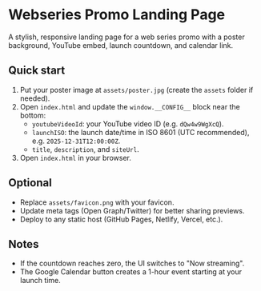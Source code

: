 # Webseries Promo Landing Page

A stylish, responsive landing page for a web series promo with a poster background, YouTube embed, launch countdown, and calendar link.

## Quick start
1. Put your poster image at `assets/poster.jpg` (create the `assets` folder if needed).
2. Open `index.html` and update the `window.__CONFIG__` block near the bottom:
   - `youtubeVideoId`: your YouTube video ID (e.g. `dQw4w9WgXcQ`).
   - `launchISO`: the launch date/time in ISO 8601 (UTC recommended), e.g. `2025-12-31T12:00:00Z`.
   - `title`, `description`, and `siteUrl`.
3. Open `index.html` in your browser.

## Optional
- Replace `assets/favicon.png` with your favicon.
- Update meta tags (Open Graph/Twitter) for better sharing previews.
- Deploy to any static host (GitHub Pages, Netlify, Vercel, etc.).

## Notes
- If the countdown reaches zero, the UI switches to "Now streaming".
- The Google Calendar button creates a 1-hour event starting at your launch time.
